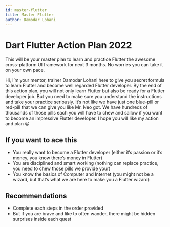 ```yaml
---
id: master-flutter
title: Master Flutter
author: Damodar Lohani
---
```


# Dart Flutter Action Plan 2022

This will be your master plan to learn and practice Flutter the awesome cross-platform UI framework for next 3 months. No worries you can take it on your own pace.

Hi, I’m your mentor, trainer Damodar Lohani here to give you secret formula to learn Flutter and become well regarded Flutter developer. By the end of this action plan, you will not only learn Flutter but also be ready for a Flutter developer job. But you need to make sure you understand the instructions and take your practice seriously. It’s not like we have just one blue-pill or red-pill that we can give you like Mr. Neo got. We have hundreds of thousands of those pills each you will have to chew and sallow if you want to become an impressive Flutter developer. I hope you will like my action and plan 😀

## If you want to ace this

- You really want to become a Flutter developer (either it’s passion or it’s money, you know there’s money in Flutter)
- You are disciplined and smart working (nothing can replace practice, you need to chew those pills we provide your)
- You know the basics of Computer and Internet (you might not be a wizard, but that’s what we are here to make you a Flutter wizard)

## Recommendations

- Complete each steps in the order provided
- But if you are brave and like to often wander, there might be hidden surprises inside each quest
